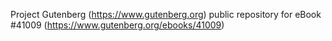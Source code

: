Project Gutenberg (https://www.gutenberg.org) public repository for eBook #41009 (https://www.gutenberg.org/ebooks/41009)
